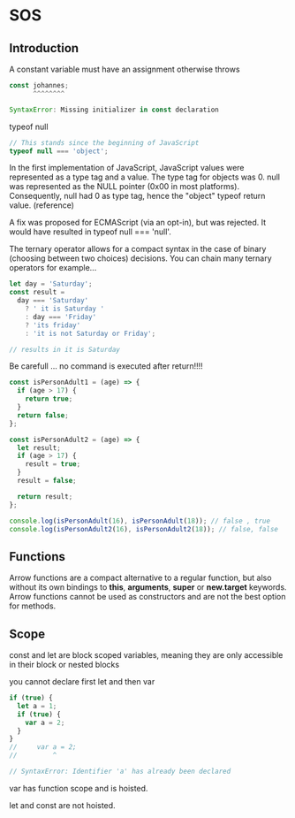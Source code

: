# SOS

## Introduction

A constant variable must have an assignment otherwise throws

```javascript
const johannes;
      ^^^^^^^^

SyntaxError: Missing initializer in const declaration
```

typeof null

```javascript
// This stands since the beginning of JavaScript
typeof null === 'object';
```

In the first implementation of JavaScript, JavaScript values were represented as a type tag and a value. The type tag for objects was 0. null was represented as the NULL pointer (0x00 in most platforms). Consequently, null had 0 as type tag, hence the "object" typeof return value. (reference)

A fix was proposed for ECMAScript (via an opt-in), but was rejected. It would have resulted in typeof null === 'null'.

The ternary operator allows for a compact syntax in the case of binary (choosing between two choices) decisions. You can chain many ternary operators for example...

```javascript
let day = 'Saturday';
const result =
  day === 'Saturday'
    ? ' it is Saturday '
    : day === 'Friday'
    ? 'its friday'
    : 'it is not Saturday or Friday';

// results in it is Saturday
```

Be carefull ... no command is executed after return!!!!

```javascript
const isPersonAdult1 = (age) => {
  if (age > 17) {
    return true;
  }
  return false;
};

const isPersonAdult2 = (age) => {
  let result;
  if (age > 17) {
    result = true;
  }
  result = false;

  return result;
};

console.log(isPersonAdult(16), isPersonAdult(18)); // false , true
console.log(isPersonAdult2(16), isPersonAdult2(18)); // false, false
```

## Functions

Arrow functions are a compact alternative to a regular function, but also without its own bindings to <b>this</b>, <b>arguments</b>, <b>super</b> or <b>new.target</b> keywords. Arrow functions cannot be used as constructors and are not the best option for methods.

## Scope

const and let are block scoped variables, meaning they are only accessible in their block or nested blocks

you cannot declare first let and then var

```javascript
if (true) {
  let a = 1;
  if (true) {
    var a = 2;
  }
}
//     var a = 2;
//         ^

// SyntaxError: Identifier 'a' has already been declared
```

var has function scope and is hoisted.

let and const are not hoisted.
